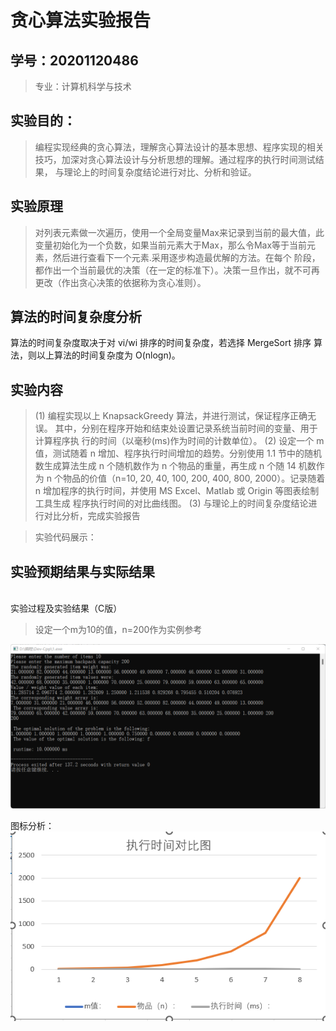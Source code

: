 # 贪心算法实验报告

## 学号：20201120486

>专业：计算机科学与技术

## 实验目的：
>编程实现经典的贪心算法，理解贪心算法设计的基本思想、程序实现的相关
技巧，加深对贪心算法设计与分析思想的理解。通过程序的执行时间测试结果，
与理论上的时间复杂度结论进行对比、分析和验证。


## 实验原理

>对列表元素做一次遍历，使用一个全局变量Max来记录到当前的最大值，此变量初始化为一个负数，如果当前元素大于Max，那么令Max等于当前元素，然后进行查看下一个元素.采用逐步构造最优解的方法。在每个
阶段，都作出一个当前最优的决策（在一定的标准下）。决策一旦作出，就不可再更改（作出贪心决策的依据称为贪心准则）。


## 算法的时间复杂度分析
算法的时间复杂度取决于对 vi/wi 排序的时间复杂度，若选择 MergeSort 排序
算法，则以上算法的时间复杂度为 O(nlogn)。

## 实验内容
>(1) 编程实现以上 KnapsackGreedy 算法，并进行测试，保证程序正确无误。
其中，分别在程序开始和结束处设置记录系统当前时间的变量、用于计算程序执
行的时间（以毫秒(ms)作为时间的计数单位）。
(2) 设定一个 m 值，测试随着 n 增加、程序执行时间增加的趋势。分别使用
1.1 节中的随机数生成算法生成 n 个随机数作为 n 个物品的重量，再生成 n 个随
14
机数作为 n 个物品的价值（n=10, 20, 40, 100, 200, 400, 800, 2000）。记录随着 n
增加程序的执行时间，并使用 MS Excel、Matlab 或 Origin 等图表绘制工具生成
程序执行时间的对比曲线图。
(3) 与理论上的时间复杂度结论进行对比分析，完成实验报告

>实验代码展示：[](main.c)
## 实验预期结果与实际结果
\
实验过程及实验结果（C版）
>设定一个m为10的值，n=200作为实例参考

![main.c](./picture/SS6CTQBZGB%25NFN%25J%7DQV%25TFG.png)


图标分析：
![](./picture/carry.png)
